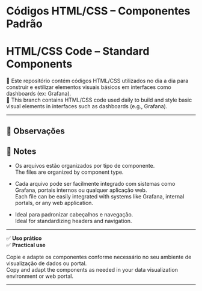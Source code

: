 # Códigos HTML/CSS – Componentes Padrão  
# HTML/CSS Code – Standard Components

🧩 Este repositório contém códigos HTML/CSS utilizados no dia a dia para construir e estilizar elementos visuais básicos em interfaces como dashboards (ex: Grafana).  
🧩 This branch contains HTML/CSS code used daily to build and style basic visual elements in interfaces such as dashboards (e.g., Grafana).

---

## 📌 Observações  
## 📌 Notes

- Os arquivos estão organizados por tipo de componente.  
  The files are organized by component type.

- Cada arquivo pode ser facilmente integrado com sistemas como Grafana, portais internos ou qualquer aplicação web.  
  Each file can be easily integrated with systems like Grafana, internal portals, or any web application.

- Ideal para padronizar cabeçalhos e navegação.  
  Ideal for standardizing headers and navigation.

---

✅ **Uso prático**  
✅ **Practical use**

Copie e adapte os componentes conforme necessário no seu ambiente de visualização de dados ou portal.  
Copy and adapt the components as needed in your data visualization environment or web portal.

---
